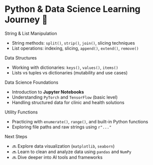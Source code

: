 # Python & Data Science Learning Journey 🚀

 String & List Manipulation
- String methods: `split()`, `strip()`, `join()`, slicing techniques
- List operations: indexing, slicing, `append()`, `extend()`, `remove()`

 Data Structures
- Working with dictionaries: `keys()`, `values()`, `items()`
- Lists vs tuples vs dictionaries (mutability and use cases)

Data Science Foundations
- Introduction to **Jupyter Notebooks**
- Understanding `PyTorch` and `TensorFlow` (basic level)
- Handling structured data for clinic and health solutions

Utility Functions
- Practicing with `enumerate()`, `range()`, and built-in Python functions
- Exploring file paths and raw strings using `r"..."`

Next Steps

- 🔜 Explore data visualization (`matplotlib`, `seaborn`)
- 🔜 Learn to clean and analyze data using `pandas` and `NumPy`
- 🔜 Dive deeper into AI tools and frameworks

